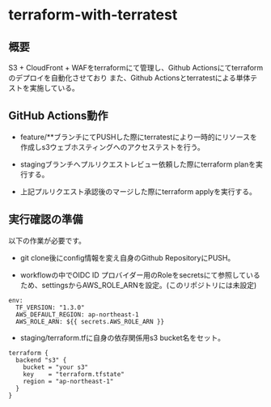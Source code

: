 # terraform-with-terratest


## 概要

S3 + CloudFront + WAFをterraformにて管理し、Github Actionsにてterraformのデプロイを自動化させており
また、Github Actionsとterratestによる単体テストを実施している。


## GitHub Actions動作

- feature/**ブランチにてPUSHした際にterratestにより一時的にリソースを作成しs3ウェブホスティングへのアクセステストを行う。


- stagingブランチへプルリクエストレビュー依頼した際にterraform planを実行する。


- 上記プルリクエスト承認後のマージした際にterraform applyを実行する。



## 実行確認の準備

以下の作業が必要です。


- git clone後にconfig情報を変え自身のGithub RepositoryにPUSH。

- workflowの中でOIDC ID プロバイダー用のRoleをsecretsにて参照しているため、settingsからAWS_ROLE_ARNを設定。(このリポジトリには未設定)



```
env:
  TF_VERSION: "1.3.0"
  AWS_DEFAULT_REGION: ap-northeast-1
  AWS_ROLE_ARN: ${{ secrets.AWS_ROLE_ARN }} 
```

- staging/terraform.tfに自身の依存関係用s3 bucket名をセット。


```
terraform {
  backend "s3" {
    bucket = "your s3" 
    key    = "terraform.tfstate"
    region = "ap-northeast-1"
  }
}
```
